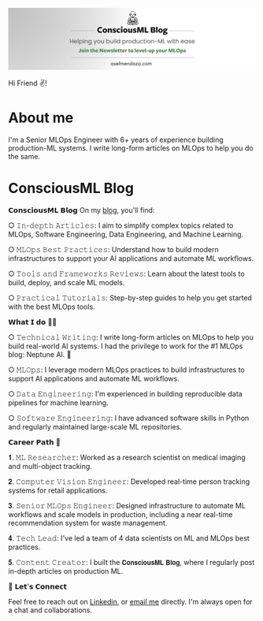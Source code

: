 ![](consciousml-social-banner-centered.png)

Hi Friend :v:!

# About me
I'm a Senior MLOps Engineer with 6+ years of experience building production-ML systems.
I write long-form articles on MLOps to help you do the same.

# ConsciousML Blog
𝗖𝗼𝗻𝘀𝗰𝗶𝗼𝘂𝘀𝗠𝗟 𝗕𝗹𝗼𝗴
On my [blog](https://wwww.axelmendoza.com), you'll find:

○ 𝙸𝚗-𝚍𝚎𝚙𝚝𝚑 𝙰𝚛𝚝𝚒𝚌𝚕𝚎𝚜: I aim to simplify complex topics related to MLOps, Software Engineering, Data Engineering, and Machine Learning.

○ 𝙼𝙻𝙾𝚙𝚜 𝙱𝚎𝚜𝚝 𝙿𝚛𝚊𝚌𝚝𝚒𝚌𝚎𝚜: Understand how to build modern infrastructures to support your AI applications and automate ML workflows.

○ 𝚃𝚘𝚘𝚕𝚜 𝚊𝚗𝚍 𝙵𝚛𝚊𝚖𝚎𝚠𝚘𝚛𝚔𝚜 𝚁𝚎𝚟𝚒𝚎𝚠𝚜: Learn about the latest tools to build, deploy, and scale ML models.

○ 𝙿𝚛𝚊𝚌𝚝𝚒𝚌𝚊𝚕 𝚃𝚞𝚝𝚘𝚛𝚒𝚊𝚕𝚜: Step-by-step guides to help you get started with the best MLOps tools.

𝗪𝗵𝗮𝘁 𝗜 𝗱𝗼 👨‍💻

○ 𝚃𝚎𝚌𝚑𝚗𝚒𝚌𝚊𝚕 𝚆𝚛𝚒𝚝𝚒𝚗𝚐: I write long-form articles on MLOps to help you build real-world AI systems. I had the privilege to work for the #1 MLOps blog: Neptune AI. 💪

○ 𝙼𝙻𝙾𝚙𝚜: I leverage modern MLOps practices to build infrastructures to support AI applications and automate ML workflows.

○ 𝙳𝚊𝚝𝚊 𝙴𝚗𝚐𝚒𝚗𝚎𝚎𝚛𝚒𝚗𝚐: I'm experienced in building reproducible data pipelines for machine learning.

○ 𝚂𝚘𝚏𝚝𝚠𝚊𝚛𝚎 𝙴𝚗𝚐𝚒𝚗𝚎𝚎𝚛𝚒𝚗𝚐: I have advanced software skills in Python and regularly maintained large-scale ML repositories.


𝗖𝗮𝗿𝗲𝗲𝗿 𝗣𝗮𝘁𝗵 🚀

𝟏. 𝙼𝙻 𝚁𝚎𝚜𝚎𝚊𝚛𝚌𝚑𝚎𝚛: Worked as a research scientist on medical imaging and multi-object tracking.

𝟐. 𝙲𝚘𝚖𝚙𝚞𝚝𝚎𝚛 𝚅𝚒𝚜𝚒𝚘𝚗 𝙴𝚗𝚐𝚒𝚗𝚎𝚎𝚛: Developed real-time person tracking systems for retail applications.

𝟑. 𝚂𝚎𝚗𝚒𝚘𝚛 𝙼𝙻𝙾𝚙𝚜 𝙴𝚗𝚐𝚒𝚗𝚎𝚎𝚛: Designed infrastructure to automate ML workflows and scale models in production, including a near real-time recommendation system for waste management.

𝟒. 𝚃𝚎𝚌𝚑 𝙻𝚎𝚊𝚍: I've led a team of 4 data scientists on ML and MLOps best practices.

𝟓. 𝙲𝚘𝚗𝚝𝚎𝚗𝚝 𝙲𝚛𝚎𝚊𝚝𝚘𝚛: I built the 𝗖𝗼𝗻𝘀𝗰𝗶𝗼𝘂𝘀𝗠𝗟 𝗕𝗹𝗼𝗴, where I regularly post in-depth articles on production ML.


🤝 𝗟𝗲𝘁'𝘀 𝗖𝗼𝗻𝗻𝗲𝗰𝘁

Feel free to reach out on [Linkedin](https://www.linkedin.com/in/axelmdz/), or [email me](mailto:axelmendoza@hotmail.fr) directly.
I'm always open for a chat and collaborations.
